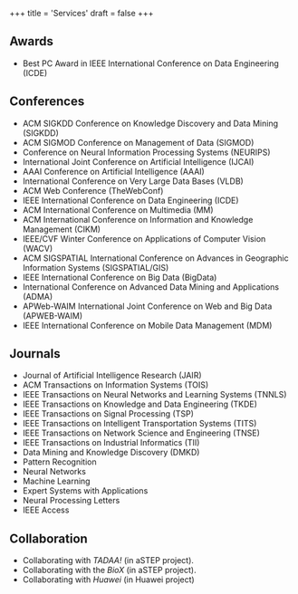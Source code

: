 +++
title = 'Services'
draft = false
+++

## Awards
- Best PC Award in IEEE International Conference on Data Engineering (ICDE)

## Conferences
- ACM SIGKDD Conference on Knowledge Discovery and Data Mining (SIGKDD)
- ACM SIGMOD Conference on Management of Data (SIGMOD)
- Conference on Neural Information Processing Systems (NEURIPS)
- International Joint Conference on Artificial Intelligence (IJCAI)
- AAAI Conference on Artificial Intelligence (AAAI)
- International Conference on Very Large Data Bases (VLDB)
- ACM Web Conference (TheWebConf)
- IEEE International Conference on Data Engineering (ICDE)
- ACM International Conference on Multimedia (MM)
- ACM International Conference on Information and Knowledge Management (CIKM)
- IEEE/CVF Winter Conference on Applications of Computer Vision (WACV)
- ACM SIGSPATIAL International Conference on Advances in Geographic Information Systems (SIGSPATIAL/GIS)
- IEEE International Conference on Big Data (BigData)
- International Conference on Advanced Data Mining and Applications (ADMA)
- APWeb-WAIM International Joint Conference on Web and Big Data (APWEB-WAIM)
- IEEE International Conference on Mobile Data Management (MDM)

## Journals
- Journal of Artificial Intelligence Research (JAIR)
- ACM Transactions on Information Systems (TOIS)
- IEEE Transactions on Neural Networks and Learning Systems (TNNLS)
- IEEE Transactions on Knowledge and Data Engineering (TKDE)
- IEEE Transactions on Signal Processing (TSP)
- IEEE Transactions on Intelligent Transportation Systems (TITS)
- IEEE Transactions on Network Science and Engineering (TNSE)
- IEEE Transactions on Industrial Informatics (TII)
- Data Mining and Knowledge Discovery (DMKD)
- Pattern Recognition
- Neural Networks
- Machine Learning
- Expert Systems with Applications
- Neural Processing Letters
- IEEE Access

## Collaboration
- Collaborating with _TADAA!_ (in aSTEP project).
- Collaborating with the _BioX_ (in aSTEP project).
- Collaborating with _Huawei_ (in Huawei project)
